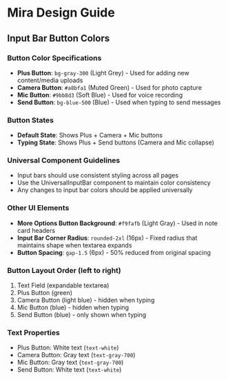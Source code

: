 # Mira Design Guide

## Input Bar Button Colors

### Button Color Specifications
- **Plus Button**: `bg-gray-300` (Light Grey) - Used for adding new content/media uploads
- **Camera Button**: `#a8bfa1` (Muted Green) - Used for photo capture
- **Mic Button**: `#9bb8d3` (Soft Blue) - Used for voice recording
- **Send Button**: `bg-blue-500` (Blue) - Used when typing to send messages

### Button States
- **Default State**: Shows Plus + Camera + Mic buttons
- **Typing State**: Shows Plus + Send buttons (Camera and Mic collapse)

### Universal Component Guidelines
- Input bars should use consistent styling across all pages
- Use the UniversalInputBar component to maintain color consistency
- Any changes to input bar colors should be applied universally

### Other UI Elements
- **More Options Button Background**: `#f9fafb` (Light Gray) - Used in note card headers
- **Input Bar Corner Radius**: `rounded-2xl` (16px) - Fixed radius that maintains shape when textarea expands
- **Button Spacing**: `gap-1.5` (6px) - 50% reduced from original spacing

### Button Layout Order (left to right)
1. Text Field (expandable textarea)
2. Plus Button (green)
3. Camera Button (light blue) - hidden when typing
4. Mic Button (blue) - hidden when typing
5. Send Button (blue) - only shown when typing

### Text Properties
- Plus Button: White text (`text-white`)
- Camera Button: Gray text (`text-gray-700`)
- Mic Button: Gray text (`text-gray-700`)
- Send Button: White text (`text-white`)